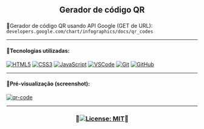 ## <p align="center">Gerador de código QR<p>
🔸Gerador de código QR usando API Google (GET de URL): <code>developers.google.com/chart/infographics/docs/qr_codes</code>
***
#### 🔸Tecnologias utilizadas:

[![HTML5](https://skills.thijs.gg/icons?i=html)](https://pt.wikipedia.org/wiki/HTML5)
[![CSS3](https://skills.thijs.gg/icons?i=css)](https://pt.wikipedia.org/wiki/CSS3)
[![JavaScript](https://skills.thijs.gg/icons?i=js)](https://pt.wikipedia.org/wiki/JavaScript)
[![VSCode](https://skills.thijs.gg/icons?i=vscode)](https://pt.wikipedia.org/wiki/Visual_Studio_Code)
[![Git](https://skills.thijs.gg/icons?i=git)](https://pt.wikipedia.org/wiki/Git)
[![GitHub](https://skills.thijs.gg/icons?i=github)](https://pt.wikipedia.org/wiki/GitHub)

***
#### 🔸Pré-visualização (screenshot):
[![qr-code](https://user-images.githubusercontent.com/80191040/229303880-0116f85f-5a69-426b-a5c0-64590cd8af42.png)](https://adriwco.github.io/qr-code-generator)

***
### <p align="center">🔸[![License: MIT](https://img.shields.io/badge/License-MIT-red.svg)](https://opensource.org/licenses/MIT)🔸</p>
